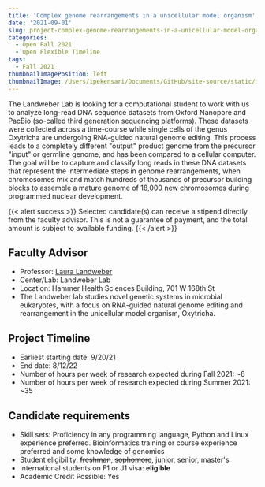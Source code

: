 ```yaml
---
title: 'Complex genome rearrangements in a unicellular model organism'
date: '2021-09-01'
slug: project-complex-genome-rearrangements-in-a-unicellular-model-organism
categories:
  - Open Fall 2021 
  - Open Flexible Timeline
tags:
  - Fall 2021
thumbnailImagePosition: left
thumbnailImage: /Users/ipekensari/Documents/GitHub/site-source/static/img/construction.png
---
```

The Landweber Lab is looking for a computational student to work with us to analyze long-read DNA sequence datasets from Oxford Nanopore and PacBio (so-called third generation sequencing platforms). These datasets were collected across a time-course while single cells of the genus Oxytricha are undergoing RNA-guided natural genome editing. This process leads to a completely different "output" product genome from the precursor "input" or germline genome, and has been compared to a cellular computer. The goal will be to capture and classify long reads in these DNA datasets that represent the intermediate steps in genome rearrangements, when chromosomes mix and match hundreds of thousands of precursor building blocks to assemble a mature genome of 18,000 new chromosomes during programmed nuclear development.

<!--more-->

{{< alert success >}}
Selected candidate(s) can receive a stipend directly from the faculty advisor. This is not a guarantee of payment, and the total amount is subject to available funding.
{{< /alert >}}

## Faculty Advisor
+ Professor: [Laura Landweber](https://www.biochem.cuimc.columbia.edu/research-labs/landweber-lab)
+ Center/Lab: Landweber Lab
+ Location: Hammer Health Sciences Building, 701 W 168th St
+ The Landweber lab studies novel genetic systems in microbial eukaryotes, with a focus on RNA-guided natural genome editing and rearrangement in the unicellular model organism, Oxytricha.

## Project Timeline
+ Earliest starting date: 9/20/21
+ End date: 8/12/22
+ Number of hours per week of research expected during Fall 2021: ~8
+ Number of hours per week of research expected during Summer 2021: ~35

## Candidate requirements
+ Skill sets: Proficiency in any programming language, Python and Linux experience preferred. Bioinformatics training or course experience preferred and some knowledge of genomics
+ Student eligibility: ~~freshman~~, ~~sophomore~~, junior, senior, master's
+ International students on F1 or J1 visa: **eligible**
+ Academic Credit Possible: Yes

